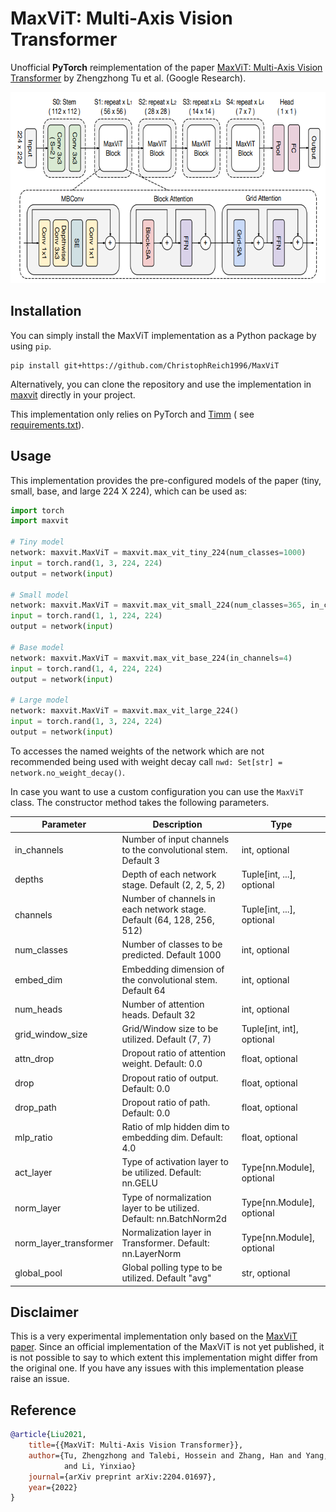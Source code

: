 # MaxViT: Multi-Axis Vision Transformer

Unofficial **PyTorch** reimplementation of the
paper [MaxViT: Multi-Axis Vision Transformer](https://arxiv.org/pdf/2204.01697.pdf)
by Zhengzhong Tu et al. (Google Research).

<p align="center">
  <img src="maxvit.png"  alt="1" width = 674px height = 306px >
</p>

## Installation

You can simply install the MaxViT implementation as a Python package by using `pip`.

```shell script
pip install git+https://github.com/ChristophReich1996/MaxViT
```

Alternatively, you can clone the repository and use the implementation in [maxvit](maxvit) directly in your project.

This implementation only relies on PyTorch and [Timm](https://github.com/rwightman/pytorch-image-models) (
see [requirements.txt](requirements.txt)).

## Usage

This implementation provides the pre-configured models of the paper (tiny, small, base, and large 224 X 224), which can
be used as:

```python
import torch
import maxvit

# Tiny model
network: maxvit.MaxViT = maxvit.max_vit_tiny_224(num_classes=1000)
input = torch.rand(1, 3, 224, 224)
output = network(input)

# Small model
network: maxvit.MaxViT = maxvit.max_vit_small_224(num_classes=365, in_channels=1)
input = torch.rand(1, 1, 224, 224)
output = network(input)

# Base model
network: maxvit.MaxViT = maxvit.max_vit_base_224(in_channels=4)
input = torch.rand(1, 4, 224, 224)
output = network(input)

# Large model
network: maxvit.MaxViT = maxvit.max_vit_large_224()
input = torch.rand(1, 3, 224, 224)
output = network(input)

```

To accesses the named weights of the network which are not recommended being used with weight decay
call `nwd: Set[str] = network.no_weight_decay()`.

In case you want to use a custom configuration you can use the `MaxViT` class. The constructor method takes the
following parameters.

| Parameter | Description | Type |
| ------------- | ------------- | ------------- |
| in_channels | Number of input channels to the convolutional stem. Default 3 | int, optional |
| depths | Depth of each network stage. Default (2, 2, 5, 2) | Tuple[int, ...], optional |
| channels | Number of channels in each network stage. Default (64, 128, 256, 512) | Tuple[int, ...], optional |
| num_classes | Number of classes to be predicted. Default 1000 | int, optional |
| embed_dim | Embedding dimension of the convolutional stem. Default 64 | int, optional |
| num_heads | Number of attention heads. Default 32 | int, optional |
| grid_window_size | Grid/Window size to be utilized. Default (7, 7) | Tuple[int, int], optional |
| attn_drop | Dropout ratio of attention weight. Default: 0.0 | float, optional |
| drop | Dropout ratio of output. Default: 0.0 | float, optional |
| drop_path | Dropout ratio of path. Default: 0.0 | float, optional |
| mlp_ratio | Ratio of mlp hidden dim to embedding dim. Default: 4.0 | float, optional |
| act_layer | Type of activation layer to be utilized. Default: nn.GELU | Type[nn.Module], optional |
| norm_layer | Type of normalization layer to be utilized. Default: nn.BatchNorm2d | Type[nn.Module], optional |
| norm_layer_transformer | Normalization layer in Transformer. Default: nn.LayerNorm | Type[nn.Module], optional |
| global_pool | Global polling type to be utilized. Default "avg" | str, optional |

## Disclaimer

This is a very experimental implementation only based on the [MaxViT paper](https://arxiv.org/pdf/2204.01697.pdf). Since
an official implementation of the MaxViT is not yet published, it is not possible to say to which extent this
implementation might differ from the original one. If you have any issues with this implementation please raise an
issue.

## Reference

```bibtex
@article{Liu2021,
    title={{MaxViT: Multi-Axis Vision Transformer}},
    author={Tu, Zhengzhong and Talebi, Hossein and Zhang, Han and Yang, Feng and Milanfar, Peyman and Bovik, Alan 
            and Li, Yinxiao}
    journal={arXiv preprint arXiv:2204.01697},
    year={2022}
}
```
